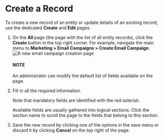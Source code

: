 <a id="doc-grids-actions-records-create"></a>

# Create a Record

To create a new record of an entity or update details of an existing record, use the dedicated **Create <Entity name>** and **Edit <Entity name>** pages.

1. On the **All <Entity name>** page (the page with the list of all entity records), click the **Create <Entity name>** button in the top right corner. For example, navigate the main menu to **Marketing > Email Campaigns > Create Email Campaign**.
   ![A new email campaign creation page](user/img/getting_started/records/create_page_example.png)

   #### NOTE
   An administrator can modify the default list of fields available on the page.
2. Fill in all the required information.

   Note that mandatory fields are identified with the red asterisk.

   Available fields are usually gathered into logical sections. Click the section name to scroll the page to the fields that belong to this section.
3. Save the new record by clicking one of the options in the save menu or discard it by clicking **Cancel** on the top right of the page.
